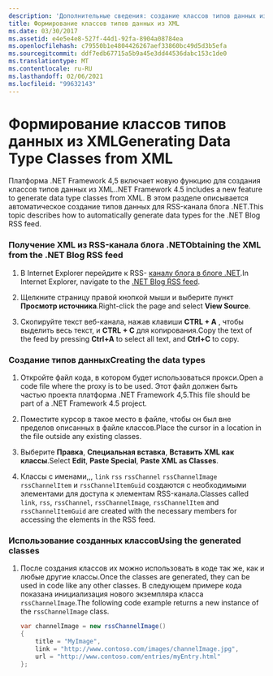 ```yaml
---
description: 'Дополнительные сведения: создание классов типов данных из XML'
title: Формирование классов типов данных из XML
ms.date: 03/30/2017
ms.assetid: e4e5e4e8-527f-44d1-92fa-8904a08784ea
ms.openlocfilehash: c79550b1e4804426267aef33860bc49d5d3b5efa
ms.sourcegitcommit: ddf7edb67715a5b9a45e3dd44536dabc153c1de0
ms.translationtype: MT
ms.contentlocale: ru-RU
ms.lasthandoff: 02/06/2021
ms.locfileid: "99632143"
---
```

# <a name="generating-data-type-classes-from-xml"></a><span data-ttu-id="3a089-103">Формирование классов типов данных из XML</span><span class="sxs-lookup"><span data-stu-id="3a089-103">Generating Data Type Classes from XML</span></span>

<span data-ttu-id="3a089-104">Платформа .NET Framework 4,5 включает новую функцию для создания классов типов данных из XML.</span><span class="sxs-lookup"><span data-stu-id="3a089-104">.NET Framework 4.5 includes a new feature to generate data type classes from XML.</span></span> <span data-ttu-id="3a089-105">В этом разделе описывается автоматическое создание типов данных для RSS-канала блога .NET.</span><span class="sxs-lookup"><span data-stu-id="3a089-105">This topic describes how to automatically generate data types for the .NET Blog RSS feed.</span></span>  
  
### <a name="obtaining-the-xml-from-the-net-blog-rss-feed"></a><span data-ttu-id="3a089-106">Получение XML из RSS-канала блога .NET</span><span class="sxs-lookup"><span data-stu-id="3a089-106">Obtaining the XML from the .NET Blog RSS feed</span></span>  
  
1. <span data-ttu-id="3a089-107">В Internet Explorer перейдите к RSS- [каналу блога в блоге .NET](https://devblogs.microsoft.com/dotnet/feed/).</span><span class="sxs-lookup"><span data-stu-id="3a089-107">In Internet Explorer, navigate to the [.NET Blog RSS feed](https://devblogs.microsoft.com/dotnet/feed/).</span></span>  
  
2. <span data-ttu-id="3a089-108">Щелкните страницу правой кнопкой мыши и выберите пункт **Просмотр источника**.</span><span class="sxs-lookup"><span data-stu-id="3a089-108">Right-click the page and select **View Source**.</span></span>  
  
3. <span data-ttu-id="3a089-109">Скопируйте текст веб-канала, нажав клавиши **CTRL + A** , чтобы выделить весь текст, и **CTRL + C** для копирования.</span><span class="sxs-lookup"><span data-stu-id="3a089-109">Copy the text of the feed by pressing **Ctrl+A** to select all text, and **Ctrl+C** to copy.</span></span>  
  
### <a name="creating-the-data-types"></a><span data-ttu-id="3a089-110">Создание типов данных</span><span class="sxs-lookup"><span data-stu-id="3a089-110">Creating the data types</span></span>  
  
1. <span data-ttu-id="3a089-111">Откройте файл кода, в котором будет использоваться прокси.</span><span class="sxs-lookup"><span data-stu-id="3a089-111">Open a code file where the proxy is to be used.</span></span> <span data-ttu-id="3a089-112">Этот файл должен быть частью проекта платформа .NET Framework 4,5.</span><span class="sxs-lookup"><span data-stu-id="3a089-112">This file should be part of a .NET Framework 4.5 project.</span></span>  
  
2. <span data-ttu-id="3a089-113">Поместите курсор в такое место в файле, чтобы он был вне пределов описанных в файле классов.</span><span class="sxs-lookup"><span data-stu-id="3a089-113">Place the cursor in a location in the file outside any existing classes.</span></span>  
  
3. <span data-ttu-id="3a089-114">Выберите **Правка**, **Специальная вставка**, **Вставить XML как классы**.</span><span class="sxs-lookup"><span data-stu-id="3a089-114">Select **Edit**, **Paste Special**, **Paste XML as Classes**.</span></span>  
  
4. <span data-ttu-id="3a089-115">Классы с именами,,, `link` `rss` `rssChannel` `rssChannelImage` `rssChannelItem` и `rssChannelItemGuid` создаются с необходимыми элементами для доступа к элементам RSS-канала.</span><span class="sxs-lookup"><span data-stu-id="3a089-115">Classes called `link`, `rss`, `rssChannel`, `rssChannelImage`, `rssChannelItem` and `rssChannelItemGuid` are created with the necessary members for accessing the elements in the RSS feed.</span></span>  
  
### <a name="using-the-generated-classes"></a><span data-ttu-id="3a089-116">Использование созданных классов</span><span class="sxs-lookup"><span data-stu-id="3a089-116">Using the generated classes</span></span>  
  
1. <span data-ttu-id="3a089-117">После создания классов их можно использовать в коде так же, как и любые другие классы.</span><span class="sxs-lookup"><span data-stu-id="3a089-117">Once the classes are generated, they can be used in code like any other classes.</span></span> <span data-ttu-id="3a089-118">В следующем примере кода показана инициализация нового экземпляра класса `rssChannelImage`.</span><span class="sxs-lookup"><span data-stu-id="3a089-118">The following code example returns a new instance of the `rssChannelImage` class.</span></span>  
  
    ```csharp
    var channelImage = new rssChannelImage()
    {
        title = "MyImage",
        link = "http://www.contoso.com/images/channelImage.jpg",
        url = "http://www.contoso.com/entries/myEntry.html"
    };  
    ```
